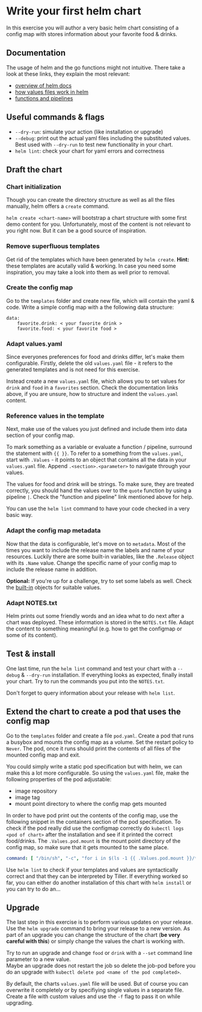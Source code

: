 # Write your first helm chart
In this exercise you will author a very basic helm chart consisting of a config map with stores information about your favorite food & drinks.

## Documentation
The usage of helm and the go functions might not intuitive. There take a look at these links, they explain the most relevant:

* [overview of helm docs](https://github.com/kubernetes/helm/tree/master/docs)
* [how values files work in helm](https://github.com/kubernetes/helm/blob/master/docs/chart_template_guide/values_files.md)
* [functions and pipelines](https://github.com/kubernetes/helm/blob/master/docs/chart_template_guide/functions_and_pipelines.md)

## Useful commands & flags
* `--dry-run`: simulate your action (like installation or upgrade)
* `--debug`: print out the actual yaml files including the substituted values. Best used with `--dry-run` to test new functionality in your chart.
* `helm lint`: check your chart for yaml errors and correctness

## Draft the chart
### Chart initialization
Though you can create the directory structure as well as all the files manually, helm offers a `create` command.

`helm create <chart-name>` will bootstrap a chart structure with some first demo content for you. Unfortunately, most of the content is not relevant to you right now. But it can be a good source of inspiration.

### Remove superfluous templates
Get rid of the templates which have been generated by `helm create`.
**Hint:** these templates are acutally valid & working. In case you need some inspiration, you may take a look into them as well prior to removal.

### Create the config map
Go to the `templates` folder and create new file, which will contain the yaml & code. Write a simple config map with a the following data structure:

```
data:
    favorite.drink: < your favorite drink >
    favorite.food: < your favorite food >
```

### Adapt values.yaml
Since everyones preferences for food and drinks differ, let's make them configurable. Firstly, delete the old `values.yaml` file - it refers to the generated templates and is not need for this exercise.

Instead create a new `values.yaml` file, which allows you to set values for `drink` and `food` in a `favorites` section. Check the documentation links above, if you are unsure, how to structure and indent the `values.yaml` content.

### Reference values in the template
Next, make use of the values you just defined and include them into data section of your config map.

To mark something as a variable or evaluate a function / pipeline, surround the statement with  `{{ }}`. To refer to a something from the `values.yaml`, start with `.Values` - it points to an object that contains all the data in your `values.yaml` file. Append `.<section>.<parameter>` to navigate through your values.

The values for food and drink will be strings. To make sure, they are treated correctly, you should hand the values over to the `quote` function by using a pipeline `|`. Check the "function and pipeline" link mentioned above for help.

You can use the `helm lint` command to have your code checked in a very basic way.

### Adapt the config map metadata
Now that the data is configurable, let's move on to `metadata`. Most of the times you want to include the release name the labels and name of your resources.
Luckily there are some built-in variables, like the `.Release` object with its `.Name` value. Change the specific name of your config map to include the release name in addition.

**Optional:** If you're up for a challenge, try to set some labels as well. Check the [built-in](https://github.com/kubernetes/helm/blob/master/docs/chart_template_guide/builtin_objects.md) objects for suitable values.

### Adapt NOTES.txt
Helm prints out some friendly words and an idea what to do next after a chart was deployed. These information is stored in the `NOTES.txt` file. Adapt the content to something meaningful (e.g. how to get the configmap or some of its content).

## Test & install
One last time, run the `helm lint` command and test your chart with a `--debug` & `--dry-run` installation.
If everything looks as expected, finally install your chart. Try to run the commands you put into the `NOTES.txt`.

Don't forget to query information about your release with `helm list`.

## Extend the chart to create a pod that uses the config map

Go to the `templates` folder and create a file `pod.yaml`. Create a pod that runs a busybox and mounts the config map as a volume. Set the restart policy to `Never`. The pod, once it runs should print the contents of all files of the mounted config map and exit. 

You could simply write a static pod specification but with helm, we can make this a lot more configurable. So using the `values.yaml` file, make the following properties of the pod adjustable:
- image repository
- image tag
- mount point directory to where the config map gets mounted

In order to have pod print out the contents of the config map, use the following snippet in the containers section of the pod specification. To check if the pod really did use the configmap correctly do `kubectl logs <pod of chart>` after the installation and see if it printed the correct food/drinks. The `.Values.pod.mount` is the mount point directory of the config map, so make sure that it gets mounted to the same place.

```yaml
command: [ "/bin/sh", "-c", "for i in $(ls -1 {{ .Values.pod.mount }}/*); do echo -e \"\\nContent of $i: \"; cat $i; done; echo -e \n\n" ]
```

Use `helm lint` to check if your templates and values are syntactically correct and that they can be interpreted by Tiller. If everything worked so far, you can either do another installation of this chart with `helm install` or you can try to do an...

## Upgrade
The last step in this exercise is to perform various updates on your release.
Use the `helm upgrade` command to bring your release to a new version. As part of an upgrade you can change the structure of the chart (**be very careful with this**) or simply change the values the chart is working with.

Try to run an upgrade and change `food` or `drink` with a `--set` command line parameter to a new value.  
Maybe an upgrade does not restart the job so delete the job-pod before you do an upgrade with `kubectl delete pod <name of the pod completed>`.

By default, the charts `values.yaml` file will be used. But of course you can overwrite it completely or by specifiying single values in a separate file. Create a file with custom values and use the `-f` flag to pass it on while upgrading.
